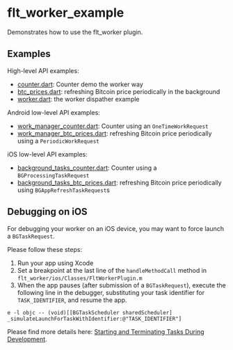 # flt_worker_example

Demonstrates how to use the flt_worker plugin.

## Examples

High-level API examples:
- [counter.dart]: Counter demo the worker way
- [btc_prices.dart]: refreshing Bitcoin price periodically in the background
- [worker.dart]: the worker dispather example

Android low-level API examples:
- [work_manager_counter.dart]: Counter using an `OneTimeWorkRequest`
- [work_manager_btc_prices.dart]: refreshing Bitcoin price periodically using a `PeriodicWorkRequest`

iOS low-level API examples:
- [background_tasks_counter.dart]: Counter using a `BGProcessingTaskRequest`
- [background_tasks_btc_prices.dart]: refreshing Bitcoin price periodically using `BGAppRefreshTaskRequest`s

## Debugging on iOS

For debugging your worker on an iOS device, you may want to force launch a `BGTaskRequest`.

Please follow these steps:
1. Run your app using Xcode
2. Set a breakpoint at the last line of the `handleMethodCall` method in `flt_worker/ios/Classes/FltWorkerPlugin.m`
3. When the app pauses (after submission of a `BGTaskRequest`), execute the following line in the debugger, substituting your task identifier for `TASK_IDENTIFIER`, and resume the app.

```
e -l objc -- (void)[[BGTaskScheduler sharedScheduler] _simulateLaunchForTaskWithIdentifier:@"TASK_IDENTIFIER"]
```

Please find more details here: [Starting and Terminating Tasks During Development].


[worker.dart]: https://github.com/xinthink/flt_worker/blob/master/example/lib/worker.dart
[counter.dart]: https://github.com/xinthink/flt_worker/blob/master/example/lib/counter.dart
[btc_prices.dart]: https://github.com/xinthink/flt_worker/blob/master/example/lib/btc_prices.dart
[background_tasks_btc_prices.dart]: https://github.com/xinthink/flt_worker/blob/master/example/lib/background_tasks_btc_prices.dart
[background_tasks_counter.dart]: https://github.com/xinthink/flt_worker/blob/master/example/lib/background_tasks_counter.dart
[work_manager_btc_prices.dart]: https://github.com/xinthink/flt_worker/blob/master/example/lib/work_manager_btc_prices.dart
[work_manager_counter.dart]: https://github.com/xinthink/flt_worker/blob/master/example/lib/work_manager_counter.dart
[Starting and Terminating Tasks During Development]: https://developer.apple.com/documentation/backgroundtasks/starting_and_terminating_tasks_during_development
